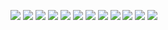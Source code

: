 ![](https://files.catbox.moe/51fdfm.webp)
![](https://files.catbox.moe/3jvbkd.webp)
![](https://files.catbox.moe/yl5cam.webp)
![](https://files.catbox.moe/zu80qv.webp)
![](https://files.catbox.moe/bg38ef.webp)
![](https://files.catbox.moe/6ttbpb.webp)
![](https://files.catbox.moe/goaia3.webp)
![](https://files.catbox.moe/zirsx1.webp)
![](https://files.catbox.moe/3w9nei.webp)
![](https://files.catbox.moe/astj89.webp)
![](https://files.catbox.moe/67ud24.webp)
![](https://files.catbox.moe/7tlqsp.webp)
